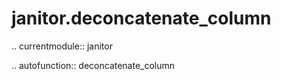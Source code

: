 ﻿janitor.deconcatenate\_column
=============================

.. currentmodule:: janitor

.. autofunction:: deconcatenate_column
